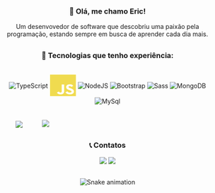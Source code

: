 <div align="center">
    
### 👋 Olá, me chamo Eric! 

Um desenvovedor de software que descobriu uma paixão pela programação, estando sempre em busca de aprender cada dia mais. 

##

### 🚀 Tecnologias que tenho experiência:

<div style="display: inline_block"><br>
    <img align="center" title="TypeScript" alt="TypeScript" height="50" width="60" src="https://cdn.jsdelivr.net/gh/devicons/devicon/icons/typescript/typescript-original.svg" />
    <img align="center" title="Javascript" alt="Javascript" height="50" width="60" src="https://raw.githubusercontent.com/devicons/devicon/master/icons/javascript/javascript-plain.svg">
    <img align="center" title="NodeJS" alt="NodeJS" height="50" width="60" src="https://cdn.jsdelivr.net/gh/devicons/devicon/icons/nodejs/nodejs-original.svg" />
    <img align="center" title="ReactJS" alt="Bootstrap" height="50" width="60" src="https://cdn.jsdelivr.net/gh/devicons/devicon/icons/react/react-original.svg" />
    <img align="center" title="Sass" alt="Sass" height="50" width="60" src="https://cdn.jsdelivr.net/gh/devicons/devicon/icons/sass/sass-original.svg" />
    <img align="center" title="MongoDB" alt="MongoDB" height="50" width="60" src="https://cdn.jsdelivr.net/gh/devicons/devicon/icons/mongodb/mongodb-original.svg" />
    <img align="center" title="MySql" alt="MySql" height="50" width="60" src="https://cdn.jsdelivr.net/gh/devicons/devicon/icons/mysql/mysql-original.svg" />
</div><br><br>

<div align="center">
    <a href="https://github.com/ericDK89"></a>
    <img align="center" src="https://github-readme-stats.vercel.app/api/top-langs/?username=ericDK89&theme=aura"/>
    <img align="right" width="400" src="https://c.tenor.com/UttC4AITYR4AAAAd/full-stack-developer.gif"/> 
</div>
       
##

<div> 
    
### 📞 Contatos
    
  <a href = "mailto:ericthr42@gmail.com"><img src="https://img.shields.io/badge/Gmail-D14836?style=for-the-badge&logo=gmail&logoColor=white" target="_blank"></a>
  <a href="https://www.linkedin.com/in/eric-macedo-9b47601b1/" target="_blank"><img src="https://img.shields.io/badge/-LinkedIn-%230077B5?style=for-the-badge&logo=linkedin&logoColor=white" target="_blank"></a>  
</div>

##

![Snake animation](https://github.com/alexandresaints/alexandresaints/blob/output/github-contribution-grid-snake.svg)
</div>
